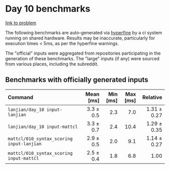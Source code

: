 # Day 10 benchmarks

[link to problem](http://adventofcode.com/2021/day/10)

The following benchmarks are auto-generated via [hyperfine](https://github.com/sharkdp/hyperfine) by a ci system running on shared hardware. Results may be inaccurate, particularly for execution times < 5ms, as per the hyperfine warnings.

The "official" inputs were aggregated from repositories participating in the generation of these benchmarks. The "large" inputs (if any) were sourced from various places, including the subreddit.

## Benchmarks with officially generated inputs
| Command | Mean [ms] | Min [ms] | Max [ms] | Relative |
|:---|---:|---:|---:|---:|
| `lanjian/day_10 input-lanjian` | 3.3 ± 0.5 | 2.3 | 7.0 | 1.31 ± 0.27 |
| `lanjian/day_10 input-mattcl` | 3.3 ± 0.7 | 2.4 | 10.4 | 1.29 ± 0.35 |
| `mattcl/010_syntax_scoring input-lanjian` | 2.9 ± 0.5 | 2.0 | 9.1 | 1.14 ± 0.27 |
| `mattcl/010_syntax_scoring input-mattcl` | 2.5 ± 0.4 | 1.8 | 6.8 | 1.00 |
